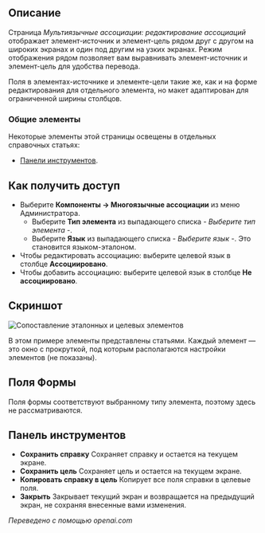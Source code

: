 <!-- Filename: Help4.x:Multilingual_Associations:_Edit / Display title: Многоязычные ассоциации: Редактировать  -->

## Описание

Страница *Мультиязычные ассоциации: редактирование ассоциаций* отображает элемент-источник и элемент-цель рядом друг с другом на широких экранах и один под другим на узких экранах. Режим отображения рядом позволяет вам выравнивать элемент-источник и элемент-цель для удобства перевода.

Поля в элементах-источнике и элементе-цели такие же, как и на форме редактирования для отдельного элемента, но макет адаптирован для ограниченной ширины столбцов.

### Общие элементы

Некоторые элементы этой страницы освещены в отдельных справочных статьях:

* [Панели инструментов](jdocmanual?article=help/common-elements/toolbars).

## Как получить доступ

* Выберите **Компоненты → Многоязычные ассоциации** из меню Администратора.
  * Выберите **Тип элемента** из выпадающего списка *- Выберите тип элемента -*.
  * Выберите **Язык** из выпадающего списка *- Выберите язык -*. Это 
    становится языком-эталоном.
* Чтобы редактировать ассоциацию: выберите целевой язык в столбце **Ассоциировано**.
* Чтобы добавить ассоциацию: выберите целевой язык в столбце **Не ассоциировано**.

## Скриншот

![Сопоставление эталонных и целевых элементов](../../../ru/images/multilingual-associations/multilingual-associations-edit.png)

В этом примере элементы представлены статьями. Каждый элемент — это окно с прокруткой, под которым располагаются настройки элементов (не показаны). 

## Поля Формы

Поля формы соответствуют выбранному типу элемента, поэтому здесь не рассматриваются.

## Панель инструментов

- **Сохранить справку** Сохраняет справку и остается на текущем экране.
- **Сохранить цель** Сохраняет цель и остается на текущем экране.
- **Копировать справку в цель** Копирует все поля справки в целевые поля.
- **Закрыть** Закрывает текущий экран и возвращается на предыдущий экран, не сохраняя внесенные вами изменения.

*Переведено с помощью openai.com*


